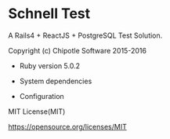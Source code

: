 # Schnell Test

A Rails4 + ReactJS + PostgreSQL Test Solution.

Copyright (c) Chipotle Software 2015-2016

* Ruby version 5.0.2

* System dependencies

* Configuration


MIT License(MIT)

https://opensource.org/licenses/MIT
